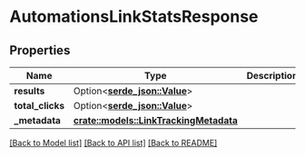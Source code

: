 # AutomationsLinkStatsResponse

## Properties

Name | Type | Description | Notes
------------ | ------------- | ------------- | -------------
**results** | Option<[**serde_json::Value**](.md)> |  | 
**total_clicks** | Option<[**serde_json::Value**](.md)> |  | 
**_metadata** | [**crate::models::LinkTrackingMetadata**](link-tracking-metadata.md) |  | 

[[Back to Model list]](../README.md#documentation-for-models) [[Back to API list]](../README.md#documentation-for-api-endpoints) [[Back to README]](../README.md)


